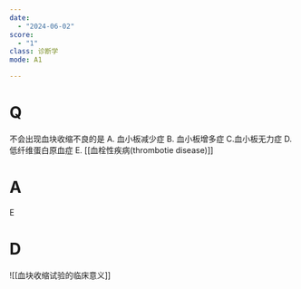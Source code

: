```yaml
---
date:
  - "2024-06-02"
score:
  - "1"
class: 诊断学
mode: A1

---
```



# Q
不会出现血块收缩不良的是
A. 血小板减少症 
B. 血小板增多症 
C.血小板无力症
D. 低纤维蛋白原血症 
E. [[血栓性疾病(thrombotie disease)]]

# A

E


# D
![[血块收缩试验的临床意义]]